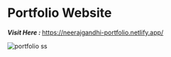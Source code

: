 # Portfolio Website

<p><i><b>Visit Here : </b></i><a href="https://neerajgandhi-portfolio.netlify.app/">https://neerajgandhi-portfolio.netlify.app/</a></p>

![portfolio ss](https://user-images.githubusercontent.com/64327599/165319260-0edc9229-8aa8-48dd-8f7c-abd0fd218586.png)
